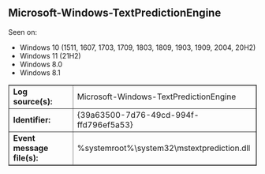 ## Microsoft-Windows-TextPredictionEngine

Seen on:
* Windows 10 (1511, 1607, 1703, 1709, 1803, 1809, 1903, 1909, 2004, 20H2)
* Windows 11 (21H2)
* Windows 8.0
* Windows 8.1

<table border="1" class="docutils">
  <tbody>
    <tr>
      <td><b>Log source(s):</b></td>
      <td>Microsoft-Windows-TextPredictionEngine</td>
    </tr>
    <tr>
      <td><b>Identifier:</b></td>
      <td>{39a63500-7d76-49cd-994f-ffd796ef5a53}</td>
    </tr>
    <tr>
      <td><b>Event message file(s):</b></td>
      <td>%systemroot%\system32\mstextprediction.dll</td>
    </tr>
  </tbody>
</table>

&nbsp;

